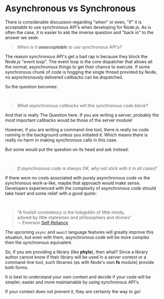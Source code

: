 # Asynchronous vs Synchronous

There is considerable discussion regarding "when" or even, "if" it is acceptable to use
synchronous API's when developing for Node.js. As is often the case, it is easier to
ask the inverse question and "back in" to the answer we seek:
 
<blockquote><i>
When is it <b>unacceptable</b> to use synchronous API's?
</i></blockquote>

The reason synchronous API's get a bad rap is because they block the Node.js "event
loop". The event loop is the core dispatcher that allows all the normal, asynchronous
things to get their chance to execute. If some synchronous chunk of code is hogging
the single thread provided by Node, no asynchronously delivered callbacks can be
dispatched.

So the question becomes:

<br>
<blockquote><i>
What asynchronous callbacks will this synchronous code block?
</i></blockquote>

And that is really The Question here. If you are writing a server, probably the
most important callbacks would be those of the server module!

However, if you are writing a command-line tool, there is really no code running in
the background unless you initiated it. Which means there is really no harm in making
synchronous calls in this case.

But some would put the question on its head and ask instead:

<br>
<blockquote><i>
If asynchronous code is always OK, why not stick with it in all cases?
</i></blockquote>

If there were no costs associated with purely asynchronous code vs the synchronous
work-a-like, maybe that approach would make sense. Developers experienced with the
complexity of asynchronous code should take heart and some relief with a good quote:

<br>
<blockquote>
"A foolish consistency is the hobgoblin of little minds,<br>
adored by little statesmen and philosophers and divines"<br>
-- Emerson <a href="http://www.emersoncentral.com/selfreliance.htm">Self-Reliance</a>
</blockquote>

The upcoming `async` and `await` language features will greatly improve this situation,
but even with them, asynchronous code will be more complex then the synchronous
equivalent.

So, if you are providing a library (like **phylo**), then what? Since a library author
cannot know if their library will be used in a server context or a command-line tool,
such libraries (as with Node's own **fs** module) provide both forms.

It is best to understand your own context and decide if your code will be simpler,
easier and more maintainable by using synchronous API's.

If your context does not prevent it, they are certainly the way to go!
